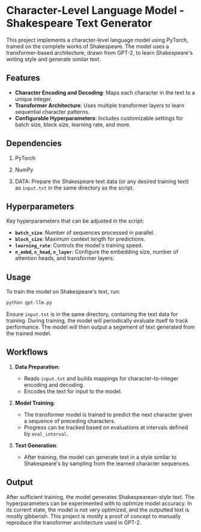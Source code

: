
# Character-Level Language Model - Shakespeare Text Generator

This project implements a character-level language model using PyTorch, trained on the complete works of Shakespeare. The model uses a transformer-based architecture, drawn from GPT-2, to learn Shakespeare's writing style and generate similar text.

## Features
- **Character Encoding and Decoding**: Maps each character in the text to a unique integer.
- **Transformer Architecture**: Uses multiple transformer layers to learn sequential character patterns.
- **Configurable Hyperparameters**: Includes customizable settings for batch size, block size, learning rate, and more.
  
## Dependencies

1. PyTorch
2. NumPy

3. DATA: Prepare the Shakespeare text data (or any desired training text) as `input.txt` in the same directory as the script.

## Hyperparameters

Key hyperparameters that can be adjusted in the script:
- **`batch_size`**: Number of sequences processed in parallel.
- **`block_size`**: Maximum context length for predictions.
- **`learning_rate`**: Controls the model's training speed.
- **`n_embd`, `n_head`, `n_layer`**: Configure the embedding size, number of attention heads, and transformer layers.

## Usage

To train the model on Shakespeare's text, run:

```bash
python gpt-llm.py
```

Ensure `input.txt` is in the same directory, containing the text data for training. During training, the model will periodically evaluate itself to track performance. The model will then output a segement of text generated from the trained model.

## Workflows

1. **Data Preparation**:
   - Reads `input.txt` and builds mappings for character-to-integer encoding and decoding.
   - Encodes the text for input to the model.

2. **Model Training**:
   - The transformer model is trained to predict the next character given a sequence of preceding characters.
   - Progress can be tracked based on evaluations at intervals defined by `eval_interval`.

3. **Text Generation**:
   - After training, the model can generate text in a style similar to Shakespeare's by sampling from the learned character sequences.

## Output

After sufficient training, the model generates Shakespearean-style text. The hyperparameters can be experimented with to optimize model accuracy. In its current state, the model is not very optimized, and the outputted text is mostly gibberish. This project is mostly a proof of concept to manually reproduce the transformer architecture used in GPT-2.

